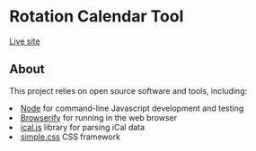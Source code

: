 # Rotation Calendar Tool

[Live site](https://dkessner.github.io/rotation)

## About

<p>
This project relies on open source software and tools, including:
</p>

<li><a href="https://nodejs.org/">Node</a> for command-line Javascript development and testing</li>
<li><a href="https://browserify.org/">Browserify</a> for running in the web browser</li>
<li><a href="https://github.com/mozilla-comm/ical.js/">ical.js</a> library for parsing iCal data</li>
<li><a href="https://simplecss.org/">simple.css</a> CSS framework</li>





